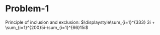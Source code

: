 # Problem-1

Principle of inclusion and exclusion: 
$\displaystyle\sum_{i=1}^{333} 3i + \sum_{i=1}^{200}5i-\sum_{i=1}^{66}15i$         
